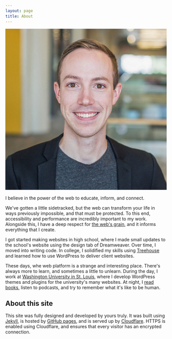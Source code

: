 ```yaml
---
layout: page
title: About
---
```

<img class="headshot" src="/img/samhermes-large.jpg" alt="Sam Hermes headshot">

<p class="subhead">I believe in the power of the web to educate, inform, and connect.</p>

We've gotten a little sidetracked, but the web can transform your life in ways previously impossible, and that must be protected. To this end, accessibility and performance are incredibly important to my work. Alongside this, I have a deep respect for [the web's grain](https://frankchimero.com/writing/the-webs-grain/), and it informs everything that I create.

I got started making websites in high school, where I made small updates to the school's website using the design tab of Dreamweaver. Over time, I moved into writing code. In college, I solidified my skills using [Treehouse](https://teamtreehouse.com) and learned how to use WordPress to deliver client websites.

These days, whe web platform is a strange and interesting place. There's always more to learn, and sometimes a little to unlearn. During the day, I work at [Washington University in St. Louis](https://wustl.edu), where I develop WordPress themes and plugins for the university's many websites. At night, I [read books](https://samhermes.com/reading-list), listen to podcasts, and try to remember what it's like to be human.

## About this site

This site was fully designed and developed by yours truly. It was built using [Jekyll](https://jekyllrb.com/), is hosted by [GitHub pages](https://pages.github.com/), and is served up by [Cloudflare](https://www.cloudflare.com/). HTTPS is enabled using Cloudflare, and ensures that every visitor has an encrypted connection.